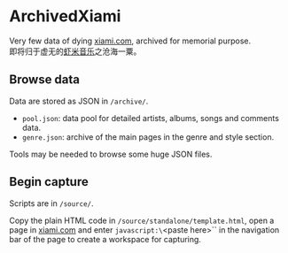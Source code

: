 # ArchivedXiami

Very few data of dying [xiami.com](https://www.xiami.com/), archived for memorial purpose.  
即将归于虚无的[虾米音乐](https://www.xiami.com/)之沧海一粟。

## Browse data

Data are stored as JSON in `/archive/`.

* `pool.json`: data pool for detailed artists, albums, songs and comments data.
* `genre.json`: archive of the main pages in the genre and style section.

Tools may be needed to browse some huge JSON files.

## Begin capture

Scripts are in `/source/`.

Copy the plain HTML code in `/source/standalone/template.html`, open a page in [xiami.com](https://www.xiami.com/list) and enter `javascript:\`\<paste here\>\`` in the navigation bar of the page to create a workspace for capturing.
